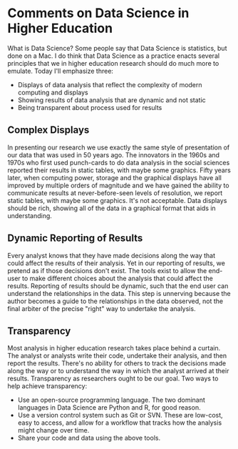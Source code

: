 Comments on Data Science in Higher Education
============================================

What is Data Science? Some people say that Data Science is statistics, but done on a Mac. I do think that Data Science as a practice enacts several principles that we in higher education research should do much more to emulate. Today I'll emphasize three:

* Displays of data analysis that reflect the complexity of modern computing and displays
* Showing results of data analysis that are dynamic and not static
* Being transparent about process used for results

Complex Displays
----------------

In presenting our research we use exactly the same style of presentation of our data that was used in 50 years ago. The innovators in the 1960s and 1970s who first used punch-cards to do data analysis in the social sciences reported their results in static tables, with maybe some graphics. Fifty years later, when computing power, storage and the graphical displays have all improved by multiple orders of magnitude and we have gained the ability to communicate results at never-before-seen levels of resolution, we report static tables, with maybe some graphics. It's not acceptable. Data displays should be rich, showing all of the data in a graphical format that aids in understanding.


Dynamic Reporting of Results
----------------
Every analyst knows that they have made decisions along the way that could affect the results of their analysis. Yet in our reporting of results, we pretend as if those decisions don't exist. The tools exist to allow the end-user to make different choices about the analysis that could affect the results. Reporting of results should be dynamic, such that the end user can understand the relationships in the data. This step is unnerving because the author becomes a guide to the relationships in the data observed, not the final arbiter of the precise "right" way to undertake the analysis.

Transparency
------------
Most analysis in higher education research takes place behind a curtain. The analyst or analysts write their code, undertake their analysis, and then report the results. There's no ability for others to track the decisions made along the way or to understand the way in which the analyst arrived at their results. Transparency as researchers ought to be our goal. Two ways to help achieve transparency:

* Use an open-source programming language. The two dominant languages in Data Science are Python and R, for good reason.
* Use a version control system such as Git or SVN. These are low-cost, easy to access, and allow for a workflow that tracks how the analysis might change over time.
* Share your code and data using the above tools.



